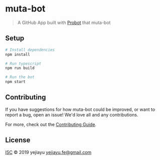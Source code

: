 # muta-bot

> A GitHub App built with [Probot](https://github.com/probot/probot) that muta-bot

## Setup

```sh
# Install dependencies
npm install

# Run typescript
npm run build

# Run the bot
npm start
```

## Contributing

If you have suggestions for how muta-bot could be improved, or want to report a bug, open an issue! We'd love all and any contributions.

For more, check out the [Contributing Guide](CONTRIBUTING.md).

## License

[ISC](LICENSE) © 2019 yejiayu <yejiayu.fe@gmail.com>
